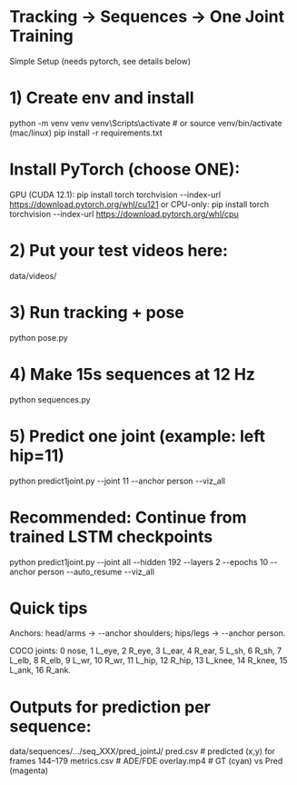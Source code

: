# Tracking → Sequences → One Joint Training

Simple Setup (needs pytorch, see details below)

# 1) Create env and install
python -m venv venv
venv\Scripts\activate           # or source venv/bin/activate (mac/linux)
pip install -r requirements.txt
# Install PyTorch (choose ONE):
GPU (CUDA 12.1):
pip install torch torchvision --index-url https://download.pytorch.org/whl/cu121
or CPU-only:
pip install torch torchvision --index-url https://download.pytorch.org/whl/cpu

# 2) Put your test videos here:
data/videos/

# 3) Run tracking + pose
python pose.py

# 4) Make 15s sequences at 12 Hz
python sequences.py

# 5) Predict one joint (example: left hip=11)
python predict1joint.py --joint 11 --anchor person --viz_all

# Recommended: Continue from trained LSTM checkpoints
python predict1joint.py --joint all --hidden 192 --layers 2 --epochs 10 --anchor person --auto_resume --viz_all

# Quick tips
Anchors: head/arms → --anchor shoulders; hips/legs → --anchor person.


COCO joints: 0 nose, 1 L_eye, 2 R_eye, 3 L_ear, 4 R_ear, 5 L_sh, 6 R_sh, 7 L_elb, 8 R_elb, 9 L_wr, 10 R_wr, 11 L_hip, 12 R_hip, 13 L_knee, 14 R_knee, 15 L_ank, 16 R_ank.


# Outputs for prediction per sequence:

 data/sequences/.../seq_XXX/pred_jointJ/
  pred.csv      # predicted (x,y) for frames 144–179
  metrics.csv   # ADE/FDE
  overlay.mp4   # GT (cyan) vs Pred (magenta)
